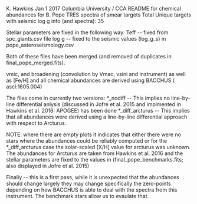 K. Hawkins Jan 1 2017 Columbia University / CCA
README for chemical abundances for B. Pope TRES spectra of smear targets
Total Unique targets with seismic log g info (and spectra): 35

Stellar parameters are fixed in the following way:
Teff -- fixed from spc_giants.csv file
log g -- fixed to the seismic values (log_g_s) in pope_asteroseismology.csv

Both of these files have been merged (and removed of duplicates in final_pope_merged.fits).

vmic, and broadening (convolution by Vmac, vsini and instrument) as well as [Fe/H] and all chemical abundances are derived using BACCHUS ( ascl:1605.004)

The files come in currently two versions:
*_nodiff -- This implies no line-by-line differential anlysis (discussed in Jofre et al. 2015 and implmented in Hawkins et al. 2016: APOGEE) has been done
*_diff_arcturus -- This implies that all abundances were derived using a line-by-line differential approach with respect to Arcturus.

NOTE: where there are empty plots it indicates that either there were no stars where the abundances could be reliably computed or for the *_diff_arcturus case the solar-scaled [X/H] value for arcturus was unknown.
The abundances for Arcturus are taken from Hawkins et al. 2016 and the stellar parameters are fixed to the values in (final_pope_benchmarks.fits; also displayed in Jofre et al. 2015)

Finally -- this is a first pass, while it is unexpected that the abundances should change largely they may change specifically the zero-points depending on how BACCHUS is able to deal with the spectra from this instrument. The benchmark stars allow us to evaulate that.



 
